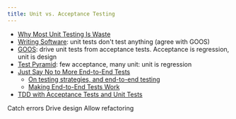 ```yaml
---
title: Unit vs. Acceptance Testing
---
```


* [Why Most Unit Testing Is Waste](http://www.rbcs-us.com/documents/Why-Most-Unit-Testing-is-Waste.pdf)
* [Writing Software](http://m.youtube.com/watch?v=9LfmrkyP81M): unit tests don't test anything (agree with GOOS)
* [GOOS](http://www.informit.com/store/growing-object-oriented-software-guided-by-tests-9780321503626): drive unit tests from acceptance tests. Acceptance is regression, unit is design
* [Test Pyramid](http://martinfowler.com/bliki/TestPyramid.html): few acceptance, many unit: unit is regression
* [Just Say No to More End-to-End Tests](http://googletesting.blogspot.co.uk/2015/04/just-say-no-to-more-end-to-end-tests.html)
    * [On testing strategies, and end-to-end testing](http://bryanpendleton.blogspot.com.au/2015/04/on-testing-strategies-and-end-to-end.html?m=1)
    * [Making End-to-End Tests Work](https://www.symphonious.net/2015/04/30/making-end-to-end-tests-work/)
* [TDD with Acceptance Tests and Unit Tests](https://sites.google.com/site/unclebobconsultingllc/tdd-with-acceptance-tests-and-unit-tests)

Catch errors
Drive design
Allow refactoring
